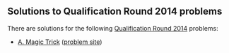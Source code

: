 ## Solutions to Qualification Round 2014 problems

There are solutions for the following [Qualification Round 2014](https://code.google.com/codejam/contest/2974486/dashboard) problems:

* [A. Magic Trick](magit-trick.lisp)
  ([problem site](https://code.google.com/codejam/contest/2974486/dashboard#s=p0))

